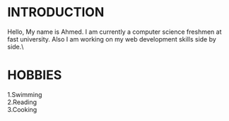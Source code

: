 # INTRODUCTION
Hello, My name is Ahmed. I am currently a computer science freshmen at fast university. Also I am working on my web development skills side by side.\
#  HOBBIES
1.Swimming\
2.Reading\
3.Cooking
